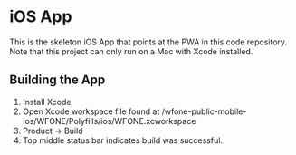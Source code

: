 

# iOS App

This is the skeleton iOS App that points at the PWA in this code repository.  Note that this project can only run on a Mac with Xcode installed.


## Building the App
1. Install Xcode
2. Open Xcode workspace file found at <wfone-public-mobile-war-repo-base-folder>/wfone-public-mobile-ios/WFONE/Polyfills/ios/WFONE.xcworkspace
3. Product -> Build
4. Top middle status bar indicates build was successful.


